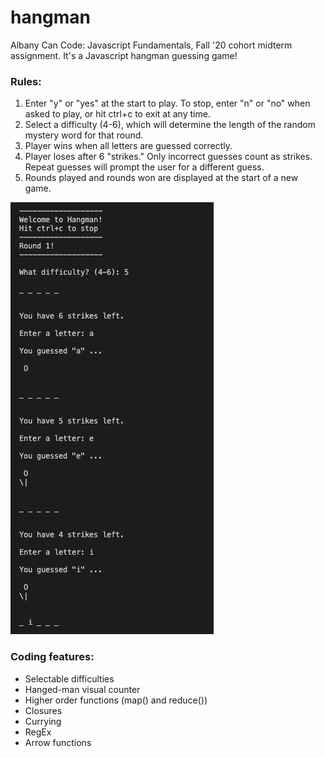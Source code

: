# hangman

Albany Can Code: Javascript Fundamentals, Fall '20 cohort midterm assignment. It's a Javascript hangman guessing game!

### Rules:

1. Enter "y" or "yes" at the start to play. To stop, enter "n" or "no" when asked to play, or hit ctrl+c to exit at any time.
2. Select a difficulty (4-6), which will determine the length of the random mystery word for that round.
3. Player wins when all letters are guessed correctly.
4. Player loses after 6 "strikes." Only incorrect guesses count as strikes. Repeat guesses will prompt the user for a different guess.
5. Rounds played and rounds won are displayed at the start of a new game.

![Hangman game screenshot](hangman_screen.jpg)

### Coding features:

- Selectable difficulties
- Hanged-man visual counter
- Higher order functions (map() and reduce())
- Closures
- Currying
- RegEx
- Arrow functions
